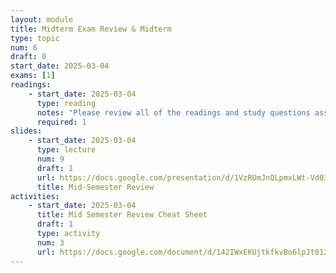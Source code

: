```yaml
---
layout: module
title: Midterm Exam Review & Midterm
type: topic
num: 6
draft: 0
start_date: 2025-03-04
exams: [1]
readings:
    - start_date: 2025-03-04
      type: reading
      notes: "Please review all of the readings and study questions assigned thus far, in preparation for the mid-term review."
      required: 1
slides: 
    - start_date: 2025-03-04
      type: lecture
      num: 9
      draft: 1
      url: https://docs.google.com/presentation/d/1VzRUmJnQLpmxLWt-Vd03Xl5dzvKXXEbP/edit?usp=sharing&ouid=113376576186080604800&rtpof=true&sd=true 
      title: Mid-Semester Review
activities:
    - start_date: 2025-03-04
      title: Mid Semester Review Cheat Sheet
      draft: 1
      type: activity
      num: 3
      url: https://docs.google.com/document/d/142IWxEKUjtkfkvBo6lpJt012a7_QbppKJZpRDpW45MQ/edit?usp=sharing
---
```

